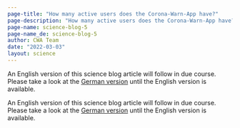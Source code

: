 ```yaml
---
page-title: "How many active users does the Corona-Warn-App have?"
page-description: "How many active users does the Corona-Warn-App have?"
page-name: science-blog-5
page-name_de: science-blog-5
author: CWA Team
date: "2022-03-03"
layout: science
---
```


An English version of this science blog article will follow in due course. Please take a look at the [German version](/de/science/2022-03-03-science-blog-5) until the English version is available.

<!-- overview -->

An English version of this science blog article will follow in due course. Please take a look at the [German version](/de/science/2022-03-03-science-blog-5) until the English version is available.